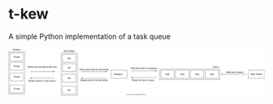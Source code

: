 # t-kew

A simple Python implementation of a task queue

![TKew Architecture](/assets/tkew.drawio.svg)

